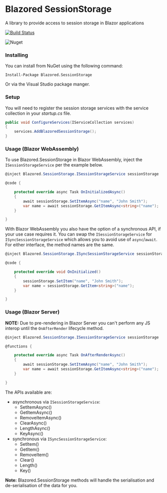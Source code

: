 # Blazored SessionStorage
A library to provide access to session storage in Blazor applications

[![Build Status](https://dev.azure.com/blazored/SessionStorage/_apis/build/status/Blazored.SessionStorage?branchName=master)](https://dev.azure.com/blazored/SessionStorage/_build/latest?definitionId=1&branchName=master)

![Nuget](https://img.shields.io/nuget/v/blazored.sessionstorage.svg)

### Installing

You can install from NuGet using the following command:

`Install-Package Blazored.SessionStorage`

Or via the Visual Studio package manger.

### Setup

You will need to register the session storage services with the service collection in your _startup.cs_ file.

```c#
public void ConfigureServices(IServiceCollection services)
{
    services.AddBlazoredSessionStorage();
}
``` 

### Usage (Blazor WebAssembly)
To use Blazored.SessionStorage in Blazor WebAssembly, inject the `ISessionStorageService` per the example below.

```c#
@inject Blazored.SessionStorage.ISessionStorageService sessionStorage

@code {

    protected override async Task OnInitializedAsync()
    {
        await sessionStorage.SetItemAsync("name", "John Smith");
        var name = await sessionStorage.GetItemAsync<string>("name");
    }

}
```

With Blazor WebAssembly you also have the option of a synchronous API, if your use case requires it. You can swap the `ISessionStorageService` for `ISyncSessionStorageService` which allows you to avoid use of `async`/`await`. For either interface, the method names are the same.

```c#
@inject Blazored.SessionStorage.ISyncSessionStorageService sessionStorage

@code {

    protected override void OnInitialized()
    {
        sessionStorage.SetItem("name", "John Smith");
        var name = sessionStorage.GetItem<string>("name");
    }

}
```

### Usage (Blazor Server)

**NOTE:** Due to pre-rendering in Blazor Server you can't perform any JS interop until the `OnAfterRender` lifecycle method.

```c#
@inject Blazored.SessionStorage.ISessionStorageService sessionStorage

@functions {

    protected override async Task OnAfterRenderAsync()
    {
        await sessionStorage.SetItemAsync("name", "John Smith");
        var name = await sessionStorage.GetItemAsync<string>("name");
    }

}
```

The APIs available are:

- asynchronous via `ISessionStorageService`:
  - SetItemAsync()
  - GetItemAsync()
  - RemoveItemAsync()
  - ClearAsync()
  - LengthAsync()
  - KeyAsync()
- synchronous via `ISyncSessionStorageService`:
  - SetItem()
  - GetItem()
  - RemoveItem()
  - Clear()
  - Length()
  - Key()

**Note:** Blazored.SessionStorage methods will handle the serialisation and de-serialisation of the data for you.
